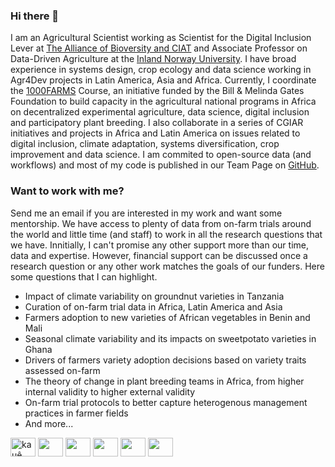 ### Hi there 👋

I am an Agricultural Scientist working as Scientist for the Digital Inclusion Lever at [The Alliance of Bioversity and CIAT](https://alliancebioversityciat.org) and Associate Professor on Data-Driven Agriculture at the [Inland Norway University](https://www.inn.no/english/). I have broad experience in systems design, crop ecology and data science working in Agr4Dev projects in Latin America, Asia and Africa. Currently, I coordinate the [1000FARMS](https://1000farms.net) Course, an initiative funded by the Bill & Melinda Gates Foundation to build capacity in the agricultural national programs in Africa on decentralized experimental agriculture, data science, digital inclusion and participatory plant breeding. I also collaborate in a series of CGIAR initiatives and projects in Africa and Latin America on issues related to digital inclusion, climate adaptation, systems diversification, crop improvement and data science. I am commited to open-source data (and workflows) and most of my code is published in our Team Page on [GitHub](https://github.com/AgrDataSci).

### Want to work with me?

Send me an email if you are interested in my work and want some mentorship. We have access to plenty of data from on-farm trials around the world and little time (and staff) to work in all the research questions that we have. Innitially, I can't promise any other support more than our time, data and expertise. However, financial support can be discussed once a research question or any other work matches the goals of our funders. Here some questions that I can highlight.

- Impact of climate variability on groundnut varieties in Tanzania
- Curation of on-farm trial data in Africa, Latin America and Asia
- Farmers adoption to new varieties of African vegetables in Benin and Mali
- Seasonal climate variability and its impacts on sweetpotato varieties in Ghana
- Drivers of farmers variety adoption decisions based on variety traits assessed on-farm
- The theory of change in plant breeding teams in Africa, from higher internal validity to higher external validity 
- On-farm trial protocols to better capture heterogenous management practices in farmer fields
- And more...

<p align="left">
<a href="https://twitter.com/desousakaue" target="blank"><img align="center" src="https://cdn.jsdelivr.net/npm/simple-icons@3.0.1/icons/twitter.svg" alt="kauê de sousa's twitter handle is desousakaue" height="30" width="40" /></a>
<a href="https://scholar.google.com/citations?user=GO3gOJx27gYC&hl" target="blank"><img align="center" src="https://cdn.jsdelivr.net/npm/simple-icons@3.0.1/icons/googlescholar.svg" alt="" height="30" width="40" /></a>
<a href="https://orcid.org/0000-0002-7571-7845" target="blank"><img align="center" src="https://cdn.jsdelivr.net/npm/simple-icons@3.0.1/icons/orcid.svg" alt="" height="30" width="40" /></a>
<a href="https://www.researchgate.net/profile/Kaue-De-Sousa" target="blank"><img align="center" src="https://cdn.jsdelivr.net/npm/simple-icons@3.0.1/icons/researchgate.svg" alt="" height="30" width="40" /></a>
<a href="https://www.linkedin.com/in/kauedesousa/" target="blank"><img align="center" src="https://cdn.jsdelivr.net/npm/simple-icons@3.0.1/icons/linkedin.svg" alt="" height="30" width="40" /></a>
<a href="mailto:k.desousa@cgiar.org" target="blank"><img align="center" src="https://cdn.jsdelivr.net/npm/simple-icons@3.0.1/icons/gmail.svg" alt="" height="30" width="40" /></a>
</p>

